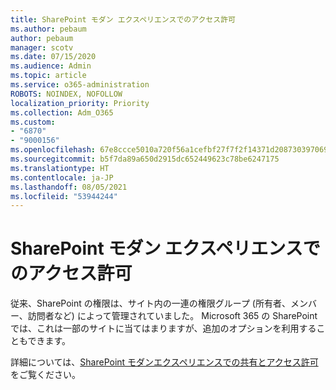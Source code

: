 ```yaml
---
title: SharePoint モダン エクスペリエンスでのアクセス許可
ms.author: pebaum
author: pebaum
manager: scotv
ms.date: 07/15/2020
ms.audience: Admin
ms.topic: article
ms.service: o365-administration
ROBOTS: NOINDEX, NOFOLLOW
localization_priority: Priority
ms.collection: Adm_O365
ms.custom:
- "6870"
- "9000156"
ms.openlocfilehash: 67e8ccce5010a720f56a1cefbf27f7f2f14371d2087303970698c8c519c48459
ms.sourcegitcommit: b5f7da89a650d2915dc652449623c78be6247175
ms.translationtype: HT
ms.contentlocale: ja-JP
ms.lasthandoff: 08/05/2021
ms.locfileid: "53944244"
---
```

# <a name="permissions-in-the-sharepoint-modern-experience"></a>SharePoint モダン エクスペリエンスでのアクセス許可

従来、SharePoint の権限は、サイト内の一連の権限グループ (所有者、メンバー、訪問者など) によって管理されていました。 Microsoft 365 の SharePoint では、これは一部のサイトに当てはまりますが、追加のオプションを利用することもできます。  

詳細については、[SharePoint モダンエクスペリエンスでの共有とアクセス許可](https://docs.microsoft.com/sharepoint/modern-experience-sharing-permissions)をご覧ください。

